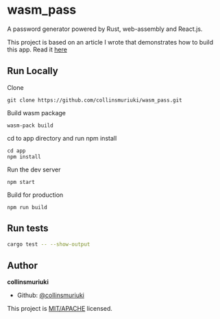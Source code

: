 # wasm_pass

A password generator powered by Rust, web-assembly and React.js.

This project is based on an article I wrote that demonstrates how to build this app. Read it [here](https://collinsmuriuki.xyz/wasm-tutorial/)

## Run Locally

Clone

```shell
git clone https://github.com/collinsmuriuki/wasm_pass.git
```

Build wasm package

```shell
wasm-pack build
```

cd to app directory and run npm install

```shell
cd app
npm install
```

Run the dev server

```shell
npm start
```

Build for production

```shell
npm run build
```

## Run tests

```sh
cargo test -- --show-output
```

## Author

**collinsmuriuki**

-   Github: [@collinsmuriuki](https://github.com/collinsmuriuki)

This project is [MIT/APACHE](LICENSE_MIT) licensed.
